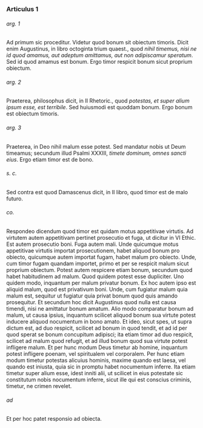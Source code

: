 ### Articulus 1

###### arg. 1
Ad primum sic proceditur. Videtur quod bonum sit obiectum timoris. Dicit enim Augustinus, in libro octoginta trium quaest., quod *nihil timemus, nisi ne id quod amamus, aut adeptum amittamus, aut non adipiscamur speratum*. Sed id quod amamus est bonum. Ergo timor respicit bonum sicut proprium obiectum.

###### arg. 2
Praeterea, philosophus dicit, in II Rhetoric., quod *potestas, et super alium ipsum esse, est terribile*. Sed huiusmodi est quoddam bonum. Ergo bonum est obiectum timoris.

###### arg. 3
Praeterea, in Deo nihil malum esse potest. Sed mandatur nobis ut Deum timeamus; secundum illud Psalmi XXXIII, *timete dominum, omnes sancti eius*. Ergo etiam timor est de bono.

###### s. c.
Sed contra est quod Damascenus dicit, in II libro, quod timor est de malo futuro.

###### co.
Respondeo dicendum quod timor est quidam motus appetitivae virtutis. Ad virtutem autem appetitivam pertinet prosecutio et fuga, ut dicitur in VI Ethic. Est autem prosecutio boni. Fuga autem mali. Unde quicumque motus appetitivae virtutis importat prosecutionem, habet aliquod bonum pro obiecto, quicumque autem importat fugam, habet malum pro obiecto. Unde, cum timor fugam quandam importet, primo et per se respicit malum sicut proprium obiectum. Potest autem respicere etiam bonum, secundum quod habet habitudinem ad malum. Quod quidem potest esse dupliciter. Uno quidem modo, inquantum per malum privatur bonum. Ex hoc autem ipso est aliquid malum, quod est privativum boni. Unde, cum fugiatur malum quia malum est, sequitur ut fugiatur quia privat bonum quod quis amando prosequitur. Et secundum hoc dicit Augustinus quod nulla est causa timendi, nisi ne amittatur bonum amatum. Alio modo comparatur bonum ad malum, ut causa ipsius, inquantum scilicet aliquod bonum sua virtute potest inducere aliquod nocumentum in bono amato. Et ideo, sicut spes, ut supra dictum est, ad duo respicit, scilicet ad bonum in quod tendit, et ad id per quod sperat se bonum concupitum adipisci; ita etiam timor ad duo respicit, scilicet ad malum quod refugit, et ad illud bonum quod sua virtute potest infligere malum. Et per hunc modum Deus timetur ab homine, inquantum potest infligere poenam, vel spiritualem vel corporalem. Per hunc etiam modum timetur potestas alicuius hominis, maxime quando est laesa, vel quando est iniusta, quia sic in promptu habet nocumentum inferre. Ita etiam timetur super alium esse, idest inniti alii, ut scilicet in eius potestate sic constitutum nobis nocumentum inferre, sicut ille qui est conscius criminis, timetur, ne crimen revelet.

###### ad 
Et per hoc patet responsio ad obiecta.

